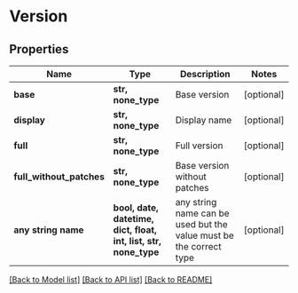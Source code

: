 # Version


## Properties
Name | Type | Description | Notes
------------ | ------------- | ------------- | -------------
**base** | **str, none_type** | Base version | [optional] 
**display** | **str, none_type** | Display name | [optional] 
**full** | **str, none_type** | Full version | [optional] 
**full_without_patches** | **str, none_type** | Base version without patches | [optional] 
**any string name** | **bool, date, datetime, dict, float, int, list, str, none_type** | any string name can be used but the value must be the correct type | [optional]

[[Back to Model list]](../README.md#documentation-for-models) [[Back to API list]](../README.md#documentation-for-api-endpoints) [[Back to README]](../README.md)


